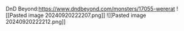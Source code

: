 DnD Beyond:https://www.dndbeyond.com/monsters/17055-wererat
![[Pasted image 20240920222207.png]]
![[Pasted image 20240920222212.png]]